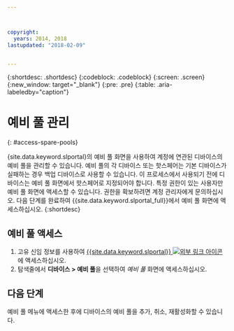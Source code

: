 ```yaml
---



copyright:
  years: 2014, 2018
lastupdated: "2018-02-09"


---
```


{:shortdesc: .shortdesc}
{:codeblock: .codeblock}
{:screen: .screen}
{:new_window: target="_blank"}
{:pre: .pre}
{:table: .aria-labeledby="caption"}


# 예비 풀 관리 
{: #access-spare-pools}

{site.data.keyword.slportal}의 예비 풀 화면을 사용하여 계정에 연관된 디바이스의 예비 풀을 관리할 수 있습니다. 예비 풀의 각 디바이스 또는 핫스페어는 기본 디바이스가 실패하는 경우 백업 디바이스로 사용할 수 있습니다. 이 프로세스에서 사용되기 전에 디바이스는 예비 풀 화면에서 핫스페어로 지정되어야 합니다. 특정 권한이 있는 사용자만 예비 풀 화면에 액세스할 수 있습니다. 권한을 확보하려면 계정 관리자에게 문의하십시오. 다음 단계를 완료하여 {{site.data.keyword.slportal_full}}에서 예비 풀 화면에 액세스하십시오.
{:shortdesc}

## 예비 풀 액세스

1. 고유 신임 정보를 사용하여 [{{site.data.keyword.slportal}} ![외부 링크 아이콘](../icons/launch-glyph.svg "외부 링크 아이콘")](https://control.softlayer.com/)에 액세스하십시오.
2. 탐색줄에서 **디바이스 > 예비 풀**을 선택하여 *예비 풀* 화면에 액세스하십시오. 


## 다음 단계
예비 풀 메뉴에 액세스한 후에 디바이스의 예비 풀을 추가, 취소, 재활성화할 수 있습니다.  
